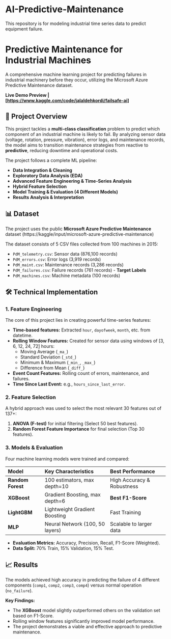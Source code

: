 # AI-Predictive-Maintenance
This repository is for modeling industrial time series data to predict equipment failure.

# Predictive Maintenance for Industrial Machines

A comprehensive machine learning project for predicting failures in industrial machinery before they occur, utilizing the Microsoft Azure Predictive Maintenance dataset.

**Live Demo Preview | [https://www.kaggle.com/code/jalaldehkordi/failsafe-ai]**  

## 🎯 Project Overview

This project tackles a **multi-class classification** problem to predict which component of an industrial machine is likely to fail. By analyzing sensor data (voltage, rotation, pressure, vibration), error logs, and maintenance records, the model aims to transition maintenance strategies from reactive to **predictive**, reducing downtime and operational costs.

The project follows a complete ML pipeline:
-   **Data Integration & Cleaning**
-   **Exploratory Data Analysis (EDA)**
-   **Advanced Feature Engineering & Time-Series Analysis**
-   **Hybrid Feature Selection**
-   **Model Training & Evaluation (4 Different Models)**
-   **Results Analysis & Interpretation**

## 📊 Dataset

The project uses the public **Microsoft Azure Predictive Maintenance** dataset (https://kaggle/input/microsoft-azure-predictive-maintenance)

The dataset consists of 5 CSV files collected from 100 machines in 2015:
-   `PdM_telemetry.csv`: Sensor data (876,100 records)
-   `PdM_errors.csv`: Error logs (3,919 records)
-   `PdM_maint.csv`: Maintenance records (3,286 records)
-   `PdM_failures.csv`: Failure records (761 records) - **Target Labels**
-   `PdM_machines.csv`: Machine metadata (100 records)

## 🛠️ Technical Implementation

### 1. Feature Engineering
The core of this project lies in creating powerful time-series features:
-   **Time-based features:** Extracted `hour`, `dayofweek`, `month`, etc. from datetime.
-   **Rolling Window Features:** Created for sensor data using windows of [3, 6, 12, 24, 72] hours:
    -   Moving Average (`_ma_`)
    -   Standard Deviation (`_std_`)
    -   Minimum & Maximum (`_min_`, `_max_`)
    -   Difference from Mean (`_diff_`)
-   **Event Count Features:** Rolling count of errors, maintenance, and failures.
-   **Time Since Last Event:** e.g., `hours_since_last_error`.

### 2. Feature Selection
A hybrid approach was used to select the most relevant 30 features out of 137+:
1.  **ANOVA (F-test)** for initial filtering (Select 50 best features).
2.  **Random Forest Feature Importance** for final selection (Top 30 features).

### 3. Models & Evaluation
Four machine learning models were trained and compared:

| Model | Key Characteristics | Best Performance |
| :--- | :--- | :--- |
| **Random Forest** | 100 estimators, max depth=10 | High Accuracy & Robustness |
| **XGBoost** | Gradient Boosting, max depth=6 | **Best F1-Score** |
| **LightGBM** | Lightweight Gradient Boosting | Fast Training |
| **MLP** | Neural Network (100, 50 layers) | Scalable to larger data |

-   **Evaluation Metrics:** Accuracy, Precision, Recall, F1-Score (Weighted).
-   **Data Split:** 70% Train, 15% Validation, 15% Test.

## 📈 Results

The models achieved high accuracy in predicting the failure of 4 different components (`comp1`, `comp2`, `comp3`, `comp4`) versus normal operation (`no_failure`).

**Key Findings:**
-   The **XGBoost** model slightly outperformed others on the validation set based on F1-Score.
-   Rolling window features significantly improved model performance.
-   The project demonstrates a viable and effective approach to predictive maintenance.

